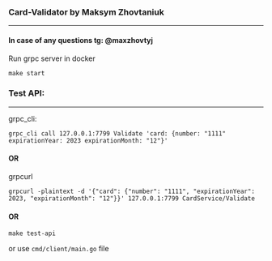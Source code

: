 ### Card-Validator by Maksym Zhovtaniuk

---

#### In case of any questions tg: @maxzhovtyj

Run grpc server in docker

```shell
make start 
```

### Test API:

---

grpc_cli:
```shell
grpc_cli call 127.0.0.1:7799 Validate 'card: {number: "1111" expirationYear: 2023 expirationMonth: "12"}'
```

#### OR

grpcurl
```shell
grpcurl -plaintext -d '{"card": {"number": "1111", "expirationYear": 2023, "expirationMonth": "12"}}' 127.0.0.1:7799 CardService/Validate
```

#### OR
```shell
make test-api
```
or use `cmd/client/main.go` file
